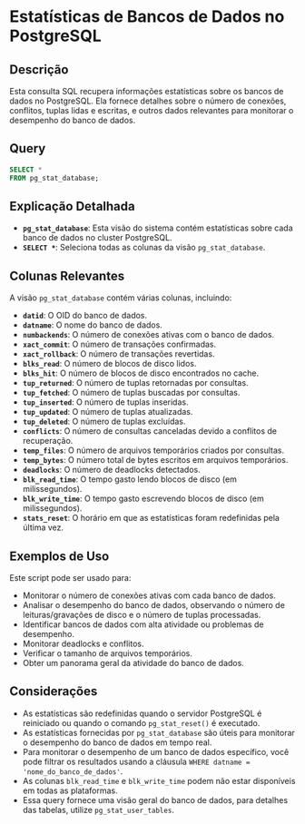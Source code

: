 # Estatísticas de Bancos de Dados no PostgreSQL

## Descrição

Esta consulta SQL recupera informações estatísticas sobre os bancos de dados no PostgreSQL. Ela fornece detalhes sobre o número de conexões, conflitos, tuplas lidas e escritas, e outros dados relevantes para monitorar o desempenho do banco de dados.

## Query

```sql
SELECT *
FROM pg_stat_database;
```

## Explicação Detalhada

* **`pg_stat_database`**: Esta visão do sistema contém estatísticas sobre cada banco de dados no cluster PostgreSQL.
* **`SELECT *`**: Seleciona todas as colunas da visão `pg_stat_database`.

## Colunas Relevantes

A visão `pg_stat_database` contém várias colunas, incluindo:

* **`datid`**: O OID do banco de dados.
* **`datname`**: O nome do banco de dados.
* **`numbackends`**: O número de conexões ativas com o banco de dados.
* **`xact_commit`**: O número de transações confirmadas.
* **`xact_rollback`**: O número de transações revertidas.
* **`blks_read`**: O número de blocos de disco lidos.
* **`blks_hit`**: O número de blocos de disco encontrados no cache.
* **`tup_returned`**: O número de tuplas retornadas por consultas.
* **`tup_fetched`**: O número de tuplas buscadas por consultas.
* **`tup_inserted`**: O número de tuplas inseridas.
* **`tup_updated`**: O número de tuplas atualizadas.
* **`tup_deleted`**: O número de tuplas excluídas.
* **`conflicts`**: O número de consultas canceladas devido a conflitos de recuperação.
* **`temp_files`**: O número de arquivos temporários criados por consultas.
* **`temp_bytes`**: O número total de bytes escritos em arquivos temporários.
* **`deadlocks`**: O número de deadlocks detectados.
* **`blk_read_time`**: O tempo gasto lendo blocos de disco (em milissegundos).
* **`blk_write_time`**: O tempo gasto escrevendo blocos de disco (em milissegundos).
* **`stats_reset`**: O horário em que as estatísticas foram redefinidas pela última vez.

## Exemplos de Uso

Este script pode ser usado para:

* Monitorar o número de conexões ativas com cada banco de dados.
* Analisar o desempenho do banco de dados, observando o número de leituras/gravações de disco e o número de tuplas processadas.
* Identificar bancos de dados com alta atividade ou problemas de desempenho.
* Monitorar deadlocks e conflitos.
* Verificar o tamanho de arquivos temporários.
* Obter um panorama geral da atividade do banco de dados.

## Considerações

* As estatísticas são redefinidas quando o servidor PostgreSQL é reiniciado ou quando o comando `pg_stat_reset()` é executado.
* As estatísticas fornecidas por `pg_stat_database` são úteis para monitorar o desempenho do banco de dados em tempo real.
* Para monitorar o desempenho de um banco de dados específico, você pode filtrar os resultados usando a cláusula `WHERE datname = 'nome_do_banco_de_dados'`.
* As colunas `blk_read_time` e `blk_write_time` podem não estar disponíveis em todas as plataformas.
* Essa query fornece uma visão geral do banco de dados, para detalhes das tabelas, utilize `pg_stat_user_tables`.
